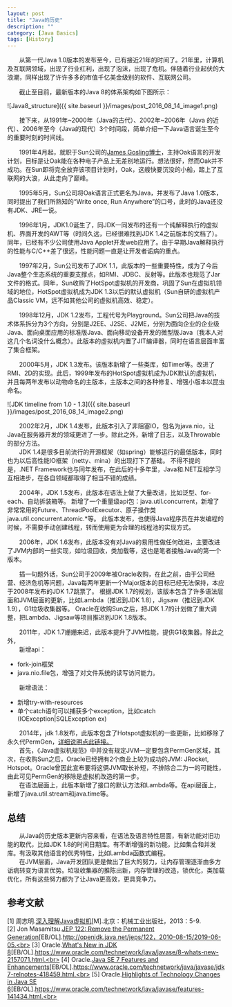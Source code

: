 ```yaml
---
layout: post
title: "Java的历史"
description: ""
category: [Java Basics]
tags: [History]
---
```

<link rel="stylesheet" href="{{ site.baseurl }}/css/pygments.css">


&#160; &#160; &#160; &#160;从第一代Java 1.0版本的发布至今，已有接近21年的时间了。21年里，计算机及互联网领域，出现了行业红利，出现了泡沫，出现了危机。伴随着行业起伏的大浪潮，同样出现了许许多多的市值千亿美金级别的软件、互联网公司。

&#160; &#160; &#160; &#160;截止至目前，最新版本的Java 8的体系架构如下图所示：

![Java8_structure]({{ site.baseurl }}/images/post_2016_08_14_image1.png)

&#160; &#160; &#160; &#160;接下来，从1991年~2000年（Java的古代）、2002年~2006年（Java 的近代）、2006年至今（Java的现代）3个时间段，简单介绍一下Java语言诞生至今的重要时刻的时间线。

<!-- more -->

&#160; &#160; &#160; &#160;1991年4月起，就职于Sun公司的[James Gosling博士](https://en.wikipedia.org/wiki/James_Gosling)，主持Oak语言的开发计划，目标是让Oak能在各种电子产品上无差别地运行。想法很好，然而Oak并不成功。在Sun即将完全放弃该项目计划时，Oak，这艘快要沉没的小船，踏上了互联网的大浪，从此走向了巅峰。

&#160; &#160; &#160; &#160;1995年5月，Sun公司将Oak语言正式更名为Java，并发布了Java 1.0版本，同时提出了我们所熟知的“Write once, Run Anywhere”的口号，此时的Java还没有JDK、JRE一说。

&#160; &#160; &#160; &#160;1996年1月，JDK1.0诞生了，同JDK一同发布的还有一个纯解释执行的虚拟机、界面开发的AWT等（时间久远，已经很难找到JDK 1.4之前版本的文档了）。同年，已经有不少公司使用Java Applet开发web应用了。由于早期Java解释执行的性能与C/C++差了很远，性能问题一直是让开发者诟病的重点。

&#160; &#160; &#160; &#160;1997年2月，Sun公司发布了JDK 1.1，此版本的一些重要特性，成为了今后Java整个生态系统的重要支撑点，如RMI、JDBC、反射等。此版本也规范了Jar文件的格式。同年，Sun收购了HotSpot虚拟机的开发商，巩固了Sun在虚拟机领域的地位，HotSpot虚拟机成为JDK 1.3以后的默认虚拟机（Sun自研的虚拟机产品Classic VM，远不如其他公司的虚拟机高效、稳定）。

&#160; &#160; &#160; &#160;1998年12月，JDK 1.2发布，工程代号为Playground。Sun公司把Java的技术体系拆分为3个方向，分别是J2EE、J2SE、J2ME，分别为面向企业的企业级Java、面向桌面应用的标准版Java、面向移动设备开发的微型版Java（我本人对这几个名词没什么概念）。此版本的虚拟机内置了JIT编译器，同时在语言层面丰富了集合框架。

&#160; &#160; &#160; &#160;2000年5月，JDK 1.3发布。该版本新增了一些类库，如Timer等。改进了RMI、2D的实现。此后，1999年发布的HotSpot虚拟机成为JDK默认的虚拟机，并且每两年发布以动物命名的主版本，主版本之间的各种修复、增强小版本以昆虫命名。

![JDK timeline from 1.0 - 1.3]({{ site.baseurl }}/images/post_2016_08_14_image2.png)

&#160; &#160; &#160; &#160;2002年2月，JDK 1.4发布，此版本引入了非阻塞IO，包名为java.nio，让Java在服务器开发的领域更进了一步。除此之外，新增了日志，以及Throwable的部分方法。<br>
&#160; &#160; &#160; &#160;JDK 1.4是很多目前流行的开源框架（如spring）能够运行的最低版本，同时也为以后高性能IO框架（netty、mina）的出现打下了基础。
不得不提的是，.NET Framework也与同年发布，在此后的十多年里，Java和.NET互相学习互相进步，在各自领域都取得了相当不错的成绩。

&#160; &#160; &#160; &#160;2004年，JDK 1.5发布，此版本在语法上做了大量改进，比如泛型、for-each、自动拆装箱等。
新增了一个重量级api包：java.util.concurrent，新增了非常常用的Future、ThreadPoolExecutor、原子操作类java.util.concurrent.atomic.*等。
此版本发布，也使得Java程序员在并发编程的时候，不需要手动创建线程，转而使用更为合理的线程池的实现方式。

&#160; &#160; &#160; &#160;2006年，JDK 1.6发布，此版本没有对Java的易用性做任何改进，主要改进了JVM内部的一些实现，如垃圾回收，类加载等，这也是笔者接触Java的第一个版本。

&#160; &#160; &#160; &#160;插一句题外话，Sun公司于2009年被Oracle收购，在此之前，由于公司经营、经济危机等问题，Java每两年更新一个Major版本的目标已经无法保持，本应于2008年发布的JDK 1.7跳票了。
根据JDK 1.7的规划，该版本包含了许多语法层面和JVM层面的更新，比如Lambda（推迟到JDK 1.8），Jigsaw（推迟到JDK 1.9），G1垃圾收集器等。
Oracle在收购Sun之后，把JDK 1.7的计划做了重大调整，把Lambda、Jigsaw等项目推迟到JDK 1.8版本。


&#160; &#160; &#160; &#160;2011年，JDK 1.7姗姗来迟，此版本提升了JVM性能，提供G1收集器。除此之外，<br>
&#160; &#160; &#160; &#160;新增api：
* fork-join框架
* java.nio.file包，增强了对文件系统的读写访问能力。

&#160; &#160; &#160; &#160;新增语法：
* 新增try-with-resources
* 单个catch语句可以捕获多个exception，比如catch (IOException|SQLException ex)


&#160; &#160; &#160; &#160;2014年，jdk 1.8发布，此版本包含了Hotspot虚拟机的一些更新，比如移除了永久代PermGen，[详细说明点此链接。](http://openjdk.java.net/jeps/122)<br>
&#160; &#160; &#160; &#160;首先，《Java虚拟机规范》中并没有规定JVM一定要包含PermGen区域，其次，在收购Sun之后，Oracle已经拥有2个商业上较为成功的JVM: JRocket, Hotspot。Oracle曾因此宣布要将这俩JVM取长补短，不排除合二为一的可能性，由此可见PermGen的移除是虚拟机改造的第一步。<br>
&#160; &#160; &#160; &#160;在语法层面上，此版本新增了接口的默认方法和Lambda等。在api层面上，新增了java.util.stream和java.time等。

## 总结
&#160; &#160; &#160; &#160;从Java的历史版本更新内容来看，在语法及语言特性层面，有新功能对旧功能的取代，比如JDK 1.8的时间日期库。有不断增强的新功能，比如集合和并发库。有汲取其他语言的优秀特性，比如Lambda函数式编程。<br>
&#160; &#160; &#160; &#160;在JVM层面，Java开发团队更是做出了巨大的努力，让内存管理逐渐由多方诟病转变为语言优势。垃圾收集器的推陈出新，内存管理的改造，锁优化，类加载优化，所有这些努力都为了让Java更高效，更具竞争力。

## 参考文献
[1] 周志明.[深入理解Java虚拟机](https://item.jd.com/11252778.html)[M].北京：机械工业出版社，2013：5-9.<br>
[2] Jon Masamitsu.[JEP 122: Remove the Permanent Generation](http://openjdk.java.net/jeps/122)[EB/OL].http://openjdk.java.net/jeps/122，2010-08-15/2019-06-05.<br>
[3] Oracle.[What's New in JDK 8](https://www.oracle.com/technetwork/java/javase/8-whats-new-2157071.html)[EB/OL].https://www.oracle.com/technetwork/java/javase/8-whats-new-2157071.html.<br>
[4] Oracle.[Java SE 7 Features and Enhancements](https://www.oracle.com/technetwork/java/javase/jdk7-relnotes-418459.html)[EB/OL].https://www.oracle.com/technetwork/java/javase/jdk7-relnotes-418459.html.<br>
[5] Oracle.[Highlights of Technology Changes in Java SE 6](https://www.oracle.com/technetwork/java/javase/features-141434.html)[EB/OL].https://www.oracle.com/technetwork/java/javase/features-141434.html.<br>